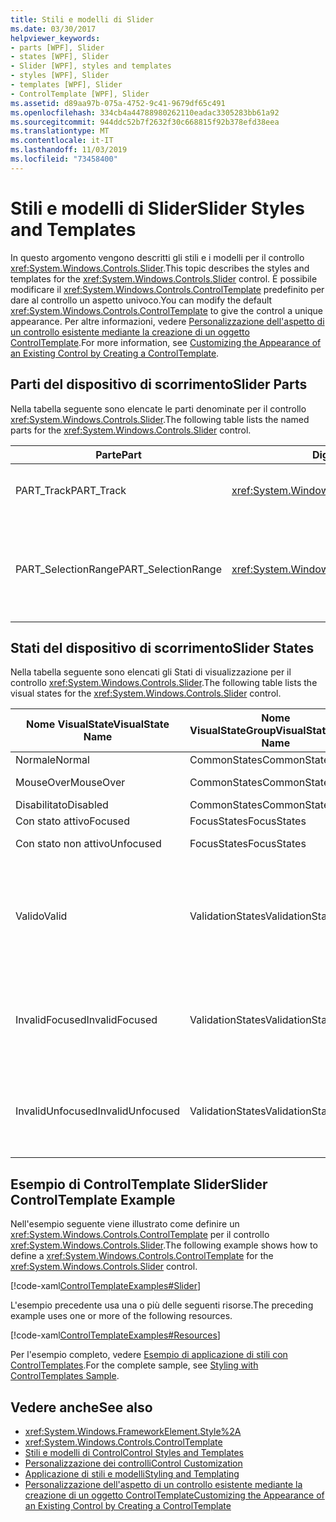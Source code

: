 ```yaml
---
title: Stili e modelli di Slider
ms.date: 03/30/2017
helpviewer_keywords:
- parts [WPF], Slider
- states [WPF], Slider
- Slider [WPF], styles and templates
- styles [WPF], Slider
- templates [WPF], Slider
- ControlTemplate [WPF], Slider
ms.assetid: d89aa97b-075a-4752-9c41-9679df65c491
ms.openlocfilehash: 334cb4a44788980262110eadac3305283bb61a92
ms.sourcegitcommit: 944ddc52b7f2632f30c668815f92b378efd38eea
ms.translationtype: MT
ms.contentlocale: it-IT
ms.lasthandoff: 11/03/2019
ms.locfileid: "73458400"
---
```

# <a name="slider-styles-and-templates"></a><span data-ttu-id="2d8b4-102">Stili e modelli di Slider</span><span class="sxs-lookup"><span data-stu-id="2d8b4-102">Slider Styles and Templates</span></span>
<span data-ttu-id="2d8b4-103">In questo argomento vengono descritti gli stili e i modelli per il controllo <xref:System.Windows.Controls.Slider>.</span><span class="sxs-lookup"><span data-stu-id="2d8b4-103">This topic describes the styles and templates for the <xref:System.Windows.Controls.Slider> control.</span></span> <span data-ttu-id="2d8b4-104">È possibile modificare il <xref:System.Windows.Controls.ControlTemplate> predefinito per dare al controllo un aspetto univoco.</span><span class="sxs-lookup"><span data-stu-id="2d8b4-104">You can modify the default <xref:System.Windows.Controls.ControlTemplate> to give the control a unique appearance.</span></span> <span data-ttu-id="2d8b4-105">Per altre informazioni, vedere [Personalizzazione dell'aspetto di un controllo esistente mediante la creazione di un oggetto ControlTemplate](customizing-the-appearance-of-an-existing-control.md).</span><span class="sxs-lookup"><span data-stu-id="2d8b4-105">For more information, see [Customizing the Appearance of an Existing Control by Creating a ControlTemplate](customizing-the-appearance-of-an-existing-control.md).</span></span>  
  
## <a name="slider-parts"></a><span data-ttu-id="2d8b4-106">Parti del dispositivo di scorrimento</span><span class="sxs-lookup"><span data-stu-id="2d8b4-106">Slider Parts</span></span>  
 <span data-ttu-id="2d8b4-107">Nella tabella seguente sono elencate le parti denominate per il controllo <xref:System.Windows.Controls.Slider>.</span><span class="sxs-lookup"><span data-stu-id="2d8b4-107">The following table lists the named parts for the <xref:System.Windows.Controls.Slider> control.</span></span>  
  
|<span data-ttu-id="2d8b4-108">Parte</span><span class="sxs-lookup"><span data-stu-id="2d8b4-108">Part</span></span>|<span data-ttu-id="2d8b4-109">Digitare</span><span class="sxs-lookup"><span data-stu-id="2d8b4-109">Type</span></span>|<span data-ttu-id="2d8b4-110">Descrizione</span><span class="sxs-lookup"><span data-stu-id="2d8b4-110">Description</span></span>|  
|-|-|-|  
|<span data-ttu-id="2d8b4-111">PART_Track</span><span class="sxs-lookup"><span data-stu-id="2d8b4-111">PART_Track</span></span>|<xref:System.Windows.Controls.Primitives.Track>|<span data-ttu-id="2d8b4-112">Contenitore per l'elemento che indica la posizione del <xref:System.Windows.Controls.Slider>.</span><span class="sxs-lookup"><span data-stu-id="2d8b4-112">The container for the element that indicates the position of the <xref:System.Windows.Controls.Slider>.</span></span>|  
|<span data-ttu-id="2d8b4-113">PART_SelectionRange</span><span class="sxs-lookup"><span data-stu-id="2d8b4-113">PART_SelectionRange</span></span>|<xref:System.Windows.FrameworkElement>|<span data-ttu-id="2d8b4-114">Elemento che visualizza un intervallo di selezione lungo il <xref:System.Windows.Controls.Slider>.</span><span class="sxs-lookup"><span data-stu-id="2d8b4-114">The element that displays a selection range along the <xref:System.Windows.Controls.Slider>.</span></span>  <span data-ttu-id="2d8b4-115">L'intervallo di selezione è visibile solo se la proprietà <xref:System.Windows.Controls.Slider.IsSelectionRangeEnabled%2A> è `true`.</span><span class="sxs-lookup"><span data-stu-id="2d8b4-115">The selection range is visible only if the <xref:System.Windows.Controls.Slider.IsSelectionRangeEnabled%2A> property is `true`.</span></span>|  
  
## <a name="slider-states"></a><span data-ttu-id="2d8b4-116">Stati del dispositivo di scorrimento</span><span class="sxs-lookup"><span data-stu-id="2d8b4-116">Slider States</span></span>  
 <span data-ttu-id="2d8b4-117">Nella tabella seguente sono elencati gli Stati di visualizzazione per il controllo <xref:System.Windows.Controls.Slider>.</span><span class="sxs-lookup"><span data-stu-id="2d8b4-117">The following table lists the visual states for the <xref:System.Windows.Controls.Slider> control.</span></span>  
  
|<span data-ttu-id="2d8b4-118">Nome VisualState</span><span class="sxs-lookup"><span data-stu-id="2d8b4-118">VisualState Name</span></span>|<span data-ttu-id="2d8b4-119">Nome VisualStateGroup</span><span class="sxs-lookup"><span data-stu-id="2d8b4-119">VisualStateGroup Name</span></span>|<span data-ttu-id="2d8b4-120">Descrizione</span><span class="sxs-lookup"><span data-stu-id="2d8b4-120">Description</span></span>|  
|----------------------|---------------------------|-----------------|  
|<span data-ttu-id="2d8b4-121">Normale</span><span class="sxs-lookup"><span data-stu-id="2d8b4-121">Normal</span></span>|<span data-ttu-id="2d8b4-122">CommonStates</span><span class="sxs-lookup"><span data-stu-id="2d8b4-122">CommonStates</span></span>|<span data-ttu-id="2d8b4-123">Lo stato predefinito.</span><span class="sxs-lookup"><span data-stu-id="2d8b4-123">The default state.</span></span>|  
|<span data-ttu-id="2d8b4-124">MouseOver</span><span class="sxs-lookup"><span data-stu-id="2d8b4-124">MouseOver</span></span>|<span data-ttu-id="2d8b4-125">CommonStates</span><span class="sxs-lookup"><span data-stu-id="2d8b4-125">CommonStates</span></span>|<span data-ttu-id="2d8b4-126">Il puntatore del mouse è posizionato sul controllo.</span><span class="sxs-lookup"><span data-stu-id="2d8b4-126">The mouse pointer is positioned over the control.</span></span>|  
|<span data-ttu-id="2d8b4-127">Disabilitato</span><span class="sxs-lookup"><span data-stu-id="2d8b4-127">Disabled</span></span>|<span data-ttu-id="2d8b4-128">CommonStates</span><span class="sxs-lookup"><span data-stu-id="2d8b4-128">CommonStates</span></span>|<span data-ttu-id="2d8b4-129">Il controllo è disabilitato.</span><span class="sxs-lookup"><span data-stu-id="2d8b4-129">The control is disabled.</span></span>|  
|<span data-ttu-id="2d8b4-130">Con stato attivo</span><span class="sxs-lookup"><span data-stu-id="2d8b4-130">Focused</span></span>|<span data-ttu-id="2d8b4-131">FocusStates</span><span class="sxs-lookup"><span data-stu-id="2d8b4-131">FocusStates</span></span>|<span data-ttu-id="2d8b4-132">Il controllo ha lo stato attivo.</span><span class="sxs-lookup"><span data-stu-id="2d8b4-132">The control has focus.</span></span>|  
|<span data-ttu-id="2d8b4-133">Con stato non attivo</span><span class="sxs-lookup"><span data-stu-id="2d8b4-133">Unfocused</span></span>|<span data-ttu-id="2d8b4-134">FocusStates</span><span class="sxs-lookup"><span data-stu-id="2d8b4-134">FocusStates</span></span>|<span data-ttu-id="2d8b4-135">Il controllo non ha lo stato attivo.</span><span class="sxs-lookup"><span data-stu-id="2d8b4-135">The control does not have focus.</span></span>|  
|<span data-ttu-id="2d8b4-136">Valido</span><span class="sxs-lookup"><span data-stu-id="2d8b4-136">Valid</span></span>|<span data-ttu-id="2d8b4-137">ValidationStates</span><span class="sxs-lookup"><span data-stu-id="2d8b4-137">ValidationStates</span></span>|<span data-ttu-id="2d8b4-138">Il controllo Usa la classe <xref:System.Windows.Controls.Validation> e la proprietà <xref:System.Windows.Controls.Validation.HasError%2A?displayProperty=nameWithType> associata è `false`.</span><span class="sxs-lookup"><span data-stu-id="2d8b4-138">The control uses the <xref:System.Windows.Controls.Validation> class and the <xref:System.Windows.Controls.Validation.HasError%2A?displayProperty=nameWithType> attached property is `false`.</span></span>|  
|<span data-ttu-id="2d8b4-139">InvalidFocused</span><span class="sxs-lookup"><span data-stu-id="2d8b4-139">InvalidFocused</span></span>|<span data-ttu-id="2d8b4-140">ValidationStates</span><span class="sxs-lookup"><span data-stu-id="2d8b4-140">ValidationStates</span></span>|<span data-ttu-id="2d8b4-141">Il <xref:System.Windows.Controls.Validation.HasError%2A?displayProperty=nameWithType> proprietà associata è `true` il controllo ha lo stato attivo.</span><span class="sxs-lookup"><span data-stu-id="2d8b4-141">The <xref:System.Windows.Controls.Validation.HasError%2A?displayProperty=nameWithType> attached property is `true` has the control has focus.</span></span>|  
|<span data-ttu-id="2d8b4-142">InvalidUnfocused</span><span class="sxs-lookup"><span data-stu-id="2d8b4-142">InvalidUnfocused</span></span>|<span data-ttu-id="2d8b4-143">ValidationStates</span><span class="sxs-lookup"><span data-stu-id="2d8b4-143">ValidationStates</span></span>|<span data-ttu-id="2d8b4-144">Il <xref:System.Windows.Controls.Validation.HasError%2A?displayProperty=nameWithType> proprietà associata è `true` ha il controllo non ha lo stato attivo.</span><span class="sxs-lookup"><span data-stu-id="2d8b4-144">The <xref:System.Windows.Controls.Validation.HasError%2A?displayProperty=nameWithType> attached property is `true` has the control does not have focus.</span></span>|  
  
## <a name="slider-controltemplate-example"></a><span data-ttu-id="2d8b4-145">Esempio di ControlTemplate Slider</span><span class="sxs-lookup"><span data-stu-id="2d8b4-145">Slider ControlTemplate Example</span></span>  
 <span data-ttu-id="2d8b4-146">Nell'esempio seguente viene illustrato come definire un <xref:System.Windows.Controls.ControlTemplate> per il controllo <xref:System.Windows.Controls.Slider>.</span><span class="sxs-lookup"><span data-stu-id="2d8b4-146">The following example shows how to define a <xref:System.Windows.Controls.ControlTemplate> for the <xref:System.Windows.Controls.Slider> control.</span></span>  
  
 [!code-xaml[ControlTemplateExamples#Slider](~/samples/snippets/csharp/VS_Snippets_Wpf/ControlTemplateExamples/CS/resources/slider.xaml#slider)]  
  
 <span data-ttu-id="2d8b4-147">L'esempio precedente usa una o più delle seguenti risorse.</span><span class="sxs-lookup"><span data-stu-id="2d8b4-147">The preceding example uses one or more of the following resources.</span></span>  
  
 [!code-xaml[ControlTemplateExamples#Resources](~/samples/snippets/csharp/VS_Snippets_Wpf/ControlTemplateExamples/CS/resources/shared.xaml#resources)]  
  
 <span data-ttu-id="2d8b4-148">Per l'esempio completo, vedere [Esempio di applicazione di stili con ControlTemplates](https://github.com/Microsoft/WPF-Samples/tree/master/Styles%20&%20Templates/IntroToStylingAndTemplating).</span><span class="sxs-lookup"><span data-stu-id="2d8b4-148">For the complete sample, see [Styling with ControlTemplates Sample](https://github.com/Microsoft/WPF-Samples/tree/master/Styles%20&%20Templates/IntroToStylingAndTemplating).</span></span>  
  
## <a name="see-also"></a><span data-ttu-id="2d8b4-149">Vedere anche</span><span class="sxs-lookup"><span data-stu-id="2d8b4-149">See also</span></span>

- <xref:System.Windows.FrameworkElement.Style%2A>
- <xref:System.Windows.Controls.ControlTemplate>
- [<span data-ttu-id="2d8b4-150">Stili e modelli di Control</span><span class="sxs-lookup"><span data-stu-id="2d8b4-150">Control Styles and Templates</span></span>](control-styles-and-templates.md)
- [<span data-ttu-id="2d8b4-151">Personalizzazione dei controlli</span><span class="sxs-lookup"><span data-stu-id="2d8b4-151">Control Customization</span></span>](control-customization.md)
- [<span data-ttu-id="2d8b4-152">Applicazione di stili e modelli</span><span class="sxs-lookup"><span data-stu-id="2d8b4-152">Styling and Templating</span></span>](../../../desktop-wpf/fundamentals/styles-templates-overview.md)
- [<span data-ttu-id="2d8b4-153">Personalizzazione dell'aspetto di un controllo esistente mediante la creazione di un oggetto ControlTemplate</span><span class="sxs-lookup"><span data-stu-id="2d8b4-153">Customizing the Appearance of an Existing Control by Creating a ControlTemplate</span></span>](customizing-the-appearance-of-an-existing-control.md)
